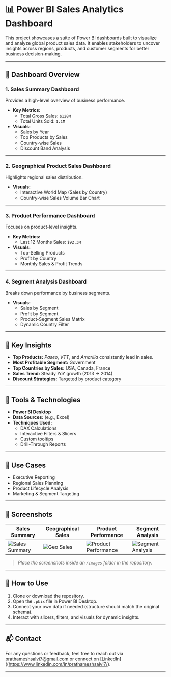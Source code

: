 # 📊 Power BI Sales Analytics Dashboard

This project showcases a suite of Power BI dashboards built to visualize and analyze global product sales data. It enables stakeholders to uncover insights across regions, products, and customer segments for better business decision-making.

---

## 📁 Dashboard Overview

### 1. **Sales Summary Dashboard**
Provides a high-level overview of business performance.
- **Key Metrics:**
  - Total Gross Sales: `$128M`
  - Total Units Sold: `1.1M`
- **Visuals:**
  - Sales by Year
  - Top Products by Sales
  - Country-wise Sales
  - Discount Band Analysis

---

### 2. **Geographical Product Sales Dashboard**
Highlights regional sales distribution.
- **Visuals:**
  - Interactive World Map (Sales by Country)
  - Country-wise Sales Volume Bar Chart

---

### 3. **Product Performance Dashboard**
Focuses on product-level insights.
- **Key Metrics:**
  - Last 12 Months Sales: `$92.3M`
- **Visuals:**
  - Top-Selling Products
  - Profit by Country
  - Monthly Sales & Profit Trends

---

### 4. **Segment Analysis Dashboard**
Breaks down performance by business segments.
- **Visuals:**
  - Sales by Segment
  - Profit by Segment
  - Product-Segment Sales Matrix
  - Dynamic Country Filter

---

## 🧠 Key Insights
- **Top Products:** *Paseo*, *VTT*, and *Amarilla* consistently lead in sales.
- **Most Profitable Segment:** Government
- **Top Countries by Sales:** USA, Canada, France
- **Sales Trend:** Steady YoY growth (2013 → 2014)
- **Discount Strategies:** Targeted by product category

---

## 🔧 Tools & Technologies
- **Power BI Desktop**
- **Data Sources:** (e.g., Excel)
- **Techniques Used:** 
  - DAX Calculations
  - Interactive Filters & Slicers
  - Custom tooltips
  - Drill-Through Reports

---

## 🚀 Use Cases
- Executive Reporting
- Regional Sales Planning
- Product Lifecycle Analysis
- Marketing & Segment Targeting

---

## 📸 Screenshots

| Sales Summary | Geographical Sales | Product Performance | Segment Analysis |
|---------------|--------------------|----------------------|------------------|
| ![Sales Summary]([images/sales_summary.png](https://github.com/prathameshsalvi7/Geo-Sales-Dashboard/blob/main/Sales%20Summary.png)) | ![Geo Sales]([images/geographical_sales.png](https://github.com/prathameshsalvi7/Geo-Sales-Dashboard/blob/main/Geographical%20Product%20Sales.png)) | ![Product Performance]([images/product_performance.png](https://github.com/prathameshsalvi7/Geo-Sales-Dashboard/blob/main/Product%20Performance.png)) | ![Segment Analysis]([images/segment_analysis.png](https://github.com/prathameshsalvi7/Geo-Sales-Dashboard/blob/main/Segment%20Analysis.png)) |

> _Place the screenshots inside an `/images` folder in the repository._

---

## 📂 How to Use
1. Clone or download the repository.
2. Open the `.pbix` file in Power BI Desktop.
3. Connect your own data if needed (structure should match the original schema).
4. Interact with slicers, filters, and visuals for dynamic insights.

---

## 📬 Contact
For any questions or feedback, feel free to reach out via prathameshsalvi7@gmail.com or connect on [LinkedIn]((https://www.linkedin.com/in/prathameshsalvi7/).

---
